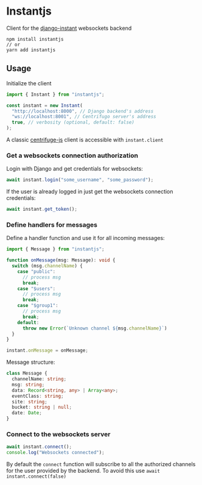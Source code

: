 # Instantjs

Client for the [django-instant](https://github.com/synw/django-instant) websockets backend

```
npm install instantjs
// or
yarn add instantjs
```

## Usage

Initialize the client

```typescript
import { Instant } from "instantjs";

const instant = new Instant(
  "http://localhost:8000", // Django backend's address
  "ws://localhost:8001", // Centrifugo server's address
  true, // verbosity (optional, default: false)
);
```

A classic [centrifuge-js](https://github.com/centrifugal/centrifuge-js) client is 
accessible with `instant.client`

### Get a websockets connection authorization

Login with Django and get credentials for websockets:

```typescript
await instant.login("some_username", "some_password");
```

If the user is already logged in just get the websockets connection credentials:

```typescript
await instant.get_token();
```

### Define handlers for messages

Define a handler function and use it for all incoming messages:

```typescript
import { Message } from "instantjs";

function onMessage(msg: Message): void {
  switch (msg.channelName) {
    case "public":
      // process msg
      break;
    case "$users":
      // process msg
      break;
    case "$group1":
      // process msg
      break;
    default:
      throw new Error(`Unknown channel ${msg.channelName}`)
  }
}

instant.onMessage = onMessage;
```

Message structure:

```typescript
class Message {
  channelName: string;
  msg: string;
  data: Record<string, any> | Array<any>;
  eventClass: string;
  site: string;
  bucket: string | null;
  date: Date;
}
```

### Connect to the websockets server

```typescript
await instant.connect();
console.log("Websockets connected");
```

By default the `connect` function will subscribe to all the authorized channels
for the user provided by the backend. To avoid this use `await instant.connect(false)`